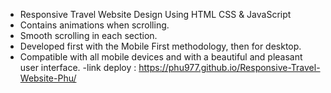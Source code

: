 
- Responsive Travel Website Design Using HTML CSS & JavaScript
- Contains animations when scrolling.
- Smooth scrolling in each section.
- Developed first with the Mobile First methodology, then for desktop.
- Compatible with all mobile devices and with a beautiful and pleasant user interface.
-link deploy : https://phu977.github.io/Responsive-Travel-Website-Phu/

